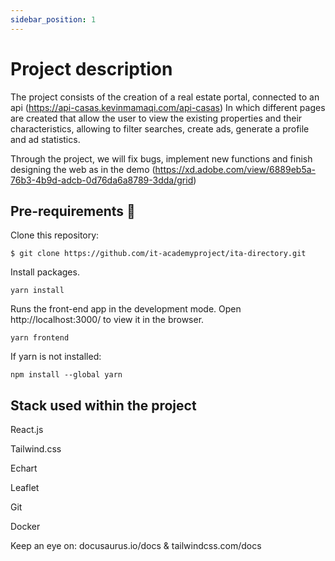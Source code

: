 ```yaml
---
sidebar_position: 1
---
```


# Project description

The project consists of the creation of a real estate portal, connected to an api (https://api-casas.kevinmamaqi.com/api-casas)
In which different pages are created that allow the user to view the existing properties and their characteristics, allowing to filter searches, create ads, generate a profile and ad statistics.

Through the project, we will fix bugs, implement new functions and finish designing the web as in the demo (https://xd.adobe.com/view/6889eb5a-76b3-4b9d-adcb-0d76da6a8789-3dda/grid)

## Pre-requirements 🔧

Clone this repository:
```
$ git clone https://github.com/it-academyproject/ita-directory.git
```
Install packages.
```
yarn install
```
Runs the front-end app in the development mode. Open http://localhost:3000/ to view it in the browser.
```
yarn frontend
```

If yarn is not installed:
```
npm install --global yarn
```


## Stack used within the project

React.js

Tailwind.css

Echart 

Leaflet

Git 

Docker


Keep an eye on: docusaurus.io/docs & tailwindcss.com/docs

